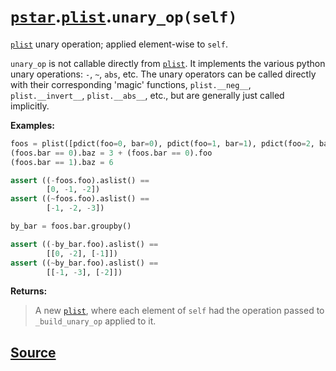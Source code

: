 # [`pstar`](./pstar.md).[`plist`](./pstar_plist.md).`unary_op(self)`

[`plist`](./pstar_plist.md) unary operation; applied element-wise to `self`.

`unary_op` is not callable directly from [`plist`](./pstar_plist.md). It implements the various
python unary operations: `-`, `~`, `abs`, etc. The unary operators
can be called directly with their corresponding 'magic' functions,
`plist.__neg__`, `plist.__invert__`, `plist.__abs__`, etc., but are generally just
called implicitly.

**Examples:**
```python
foos = plist([pdict(foo=0, bar=0), pdict(foo=1, bar=1), pdict(foo=2, bar=0)])
(foos.bar == 0).baz = 3 + (foos.bar == 0).foo
(foos.bar == 1).baz = 6

assert ((-foos.foo).aslist() ==
        [0, -1, -2])
assert ((~foos.foo).aslist() ==
        [-1, -2, -3])

by_bar = foos.bar.groupby()

assert ((-by_bar.foo).aslist() ==
        [[0, -2], [-1]])
assert ((~by_bar.foo).aslist() ==
        [[-1, -3], [-2]])
```

**Returns:**

>    A new [`plist`](./pstar_plist.md), where each element of `self` had the operation passed to
>    `_build_unary_op` applied to it.



## [Source](../pstar/pstar.py#L1508-L1541)